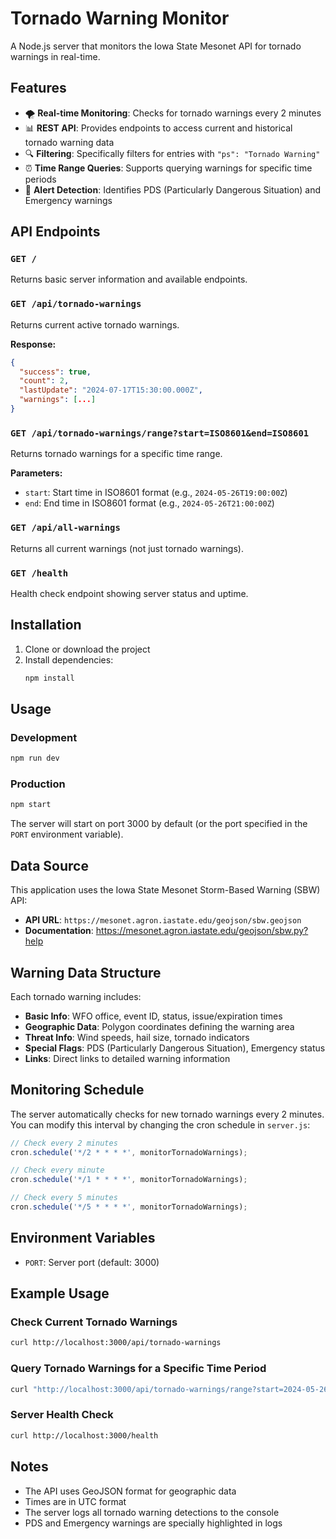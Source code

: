 # Tornado Warning Monitor

A Node.js server that monitors the Iowa State Mesonet API for tornado warnings in real-time.

## Features

- 🌪️ **Real-time Monitoring**: Checks for tornado warnings every 2 minutes
- 📊 **REST API**: Provides endpoints to access current and historical tornado warning data
- 🔍 **Filtering**: Specifically filters for entries with `"ps": "Tornado Warning"`
- ⏰ **Time Range Queries**: Supports querying warnings for specific time periods
- 🚨 **Alert Detection**: Identifies PDS (Particularly Dangerous Situation) and Emergency warnings

## API Endpoints

### `GET /`
Returns basic server information and available endpoints.

### `GET /api/tornado-warnings`
Returns current active tornado warnings.

**Response:**
```json
{
  "success": true,
  "count": 2,
  "lastUpdate": "2024-07-17T15:30:00.000Z",
  "warnings": [...]
}
```

### `GET /api/tornado-warnings/range?start=ISO8601&end=ISO8601`
Returns tornado warnings for a specific time range.

**Parameters:**
- `start`: Start time in ISO8601 format (e.g., `2024-05-26T19:00:00Z`)
- `end`: End time in ISO8601 format (e.g., `2024-05-26T21:00:00Z`)

### `GET /api/all-warnings`
Returns all current warnings (not just tornado warnings).

### `GET /health`
Health check endpoint showing server status and uptime.

## Installation

1. Clone or download the project
2. Install dependencies:
   ```bash
   npm install
   ```

## Usage

### Development
```bash
npm run dev
```

### Production
```bash
npm start
```

The server will start on port 3000 by default (or the port specified in the `PORT` environment variable).

## Data Source

This application uses the Iowa State Mesonet Storm-Based Warning (SBW) API:
- **API URL**: `https://mesonet.agron.iastate.edu/geojson/sbw.geojson`
- **Documentation**: https://mesonet.agron.iastate.edu/geojson/sbw.py?help

## Warning Data Structure

Each tornado warning includes:

- **Basic Info**: WFO office, event ID, status, issue/expiration times
- **Geographic Data**: Polygon coordinates defining the warning area
- **Threat Info**: Wind speeds, hail size, tornado indicators
- **Special Flags**: PDS (Particularly Dangerous Situation), Emergency status
- **Links**: Direct links to detailed warning information

## Monitoring Schedule

The server automatically checks for new tornado warnings every 2 minutes. You can modify this interval by changing the cron schedule in `server.js`:

```javascript
// Check every 2 minutes
cron.schedule('*/2 * * * *', monitorTornadoWarnings);

// Check every minute
cron.schedule('*/1 * * * *', monitorTornadoWarnings);

// Check every 5 minutes
cron.schedule('*/5 * * * *', monitorTornadoWarnings);
```

## Environment Variables

- `PORT`: Server port (default: 3000)

## Example Usage

### Check Current Tornado Warnings
```bash
curl http://localhost:3000/api/tornado-warnings
```

### Query Tornado Warnings for a Specific Time Period
```bash
curl "http://localhost:3000/api/tornado-warnings/range?start=2024-05-26T19:00:00Z&end=2024-05-26T21:00:00Z"
```

### Server Health Check
```bash
curl http://localhost:3000/health
```

## Notes

- The API uses GeoJSON format for geographic data
- Times are in UTC format
- The server logs all tornado warning detections to the console
- PDS and Emergency warnings are specially highlighted in logs
